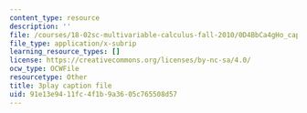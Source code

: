 ```yaml
---
content_type: resource
description: ''
file: /courses/18-02sc-multivariable-calculus-fall-2010/0D4BbCa4gHo_captions.vtt
file_type: application/x-subrip
learning_resource_types: []
license: https://creativecommons.org/licenses/by-nc-sa/4.0/
ocw_type: OCWFile
resourcetype: Other
title: 3play caption file
uid: 91e13e94-11fc-4f1b-9a36-05c765508d57
---
```

